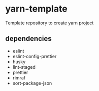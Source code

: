 # yarn-template

Template repository to create yarn project

## dependencies

- eslint
- eslint-config-prettier
- husky
- lint-staged
- prettier
- rimraf
- sort-package-json
